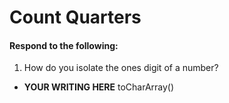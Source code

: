 # Count Quarters
#### Respond to the following:

1. How do you isolate the ones digit of a number?
  * **YOUR WRITING HERE**
toCharArray() 
